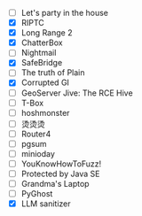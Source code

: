 - [ ] Let's party in the house
- [X] RIPTC
- [x] Long Range 2
- [x] ChatterBox
- [ ] Nightmail
- [x] SafeBridge
- [ ] The truth of Plain
- [x] Corrupted GI
- [ ] GeoServer Jive: The RCE Hive
- [ ] T-Box
- [ ] hoshmonster
- [ ] 烫烫烫
- [ ] Router4
- [ ] pgsum
- [ ] minioday
- [ ] YouKnowHowToFuzz!
- [ ] Protected by Java SE
- [ ] Grandma's Laptop
- [ ] PyGhost
- [x] LLM sanitizer

